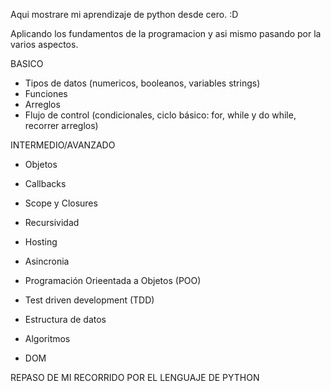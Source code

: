 Aqui mostrare mi aprendizaje de python desde cero. :D

Aplicando los fundamentos de la programacion
y asi mismo pasando por la varios aspectos.

BASICO

- Tipos de datos (numericos, booleanos, variables strings)
- Funciones
- Arreglos
- Flujo de control (condicionales, ciclo básico: for, while y do while, recorrer arreglos)

INTERMEDIO/AVANZADO

- Objetos
- Callbacks
- Scope y Closures
- Recursividad
- Hosting
- Asincronia

- Programación Orieentada a Objetos (POO)
- Test driven development (TDD)
- Estructura de datos
- Algoritmos
- DOM

REPASO DE MI RECORRIDO POR EL LENGUAJE DE PYTHON
